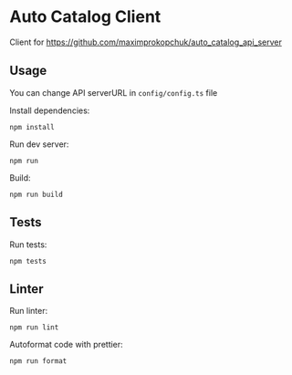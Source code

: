 # Auto Catalog Client

Client for https://github.com/maximprokopchuk/auto_catalog_api_server

## Usage

You can change API serverURL in `config/config.ts` file

Install dependencies:

```bash:
npm install
```

Run dev server:

```bash:
npm run

```

Build:

```bash:
npm run build
```

## Tests

Run tests:

```bash:
npm tests
```

## Linter

Run linter:

```bash:
npm run lint
```

Autoformat code with prettier:

```bash:
npm run format
```
